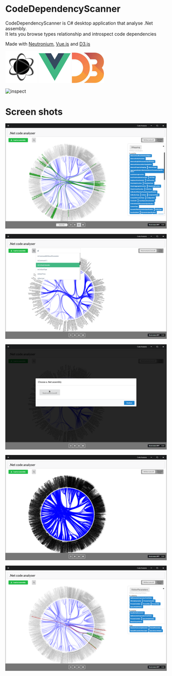 CodeDependencyScanner
====================

CodeDependencyScanner is C# desktop application that analyse .Net assembly.<br>
It lets you browse types relationship and introspect code dependencies <br>



Made with [Neutronium](https://github.com/NeutroniumCore/Neutronium), [Vue.js]() and [D3.js]()

<p>
    <img width="100"src="./logo/Neutronium.png">
    <img width="100"src="./logo/Vue.png">
    <img width="100"src="./logo/D3.jpg">
</p>

![inspect](./images/scanner.gif)


# Screen shots

![inspect](./images/I1.png)

![inspect](./images/I5.png)

![inspect](./images/I4.png)

![inspect](./images/I2.png)

![inspect](./images/I3.png)
